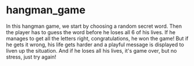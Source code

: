 # hangman_game
 In this hangman game, we start by choosing a random secret word. Then the player has to guess the word before he loses all 6 of his lives. If he manages to get all the letters right, congratulations, he won the game! But if he gets it wrong, his life gets harder and a playful message is displayed to liven up the situation. And if he loses all his lives, it's game over, but no stress, just try again!
